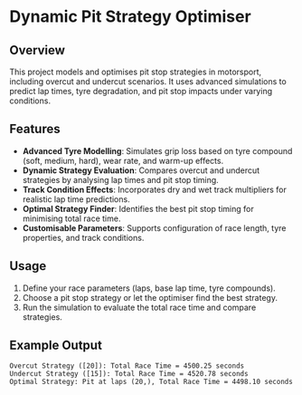 # Dynamic Pit Strategy Optimiser

## Overview
This project models and optimises pit stop strategies in motorsport, including overcut and undercut scenarios. It uses advanced simulations to predict lap times, tyre degradation, and pit stop impacts under varying conditions.

## Features
- **Advanced Tyre Modelling**: Simulates grip loss based on tyre compound (soft, medium, hard), wear rate, and warm-up effects.
- **Dynamic Strategy Evaluation**: Compares overcut and undercut strategies by analysing lap times and pit stop timing.
- **Track Condition Effects**: Incorporates dry and wet track multipliers for realistic lap time predictions.
- **Optimal Strategy Finder**: Identifies the best pit stop timing for minimising total race time.
- **Customisable Parameters**: Supports configuration of race length, tyre properties, and track conditions.

## Usage
1. Define your race parameters (laps, base lap time, tyre compounds).
2. Choose a pit stop strategy or let the optimiser find the best strategy.
3. Run the simulation to evaluate the total race time and compare strategies.

## Example Output
```plaintext
Overcut Strategy ([20]): Total Race Time = 4500.25 seconds
Undercut Strategy ([15]): Total Race Time = 4520.78 seconds
Optimal Strategy: Pit at laps (20,), Total Race Time = 4498.10 seconds
```
